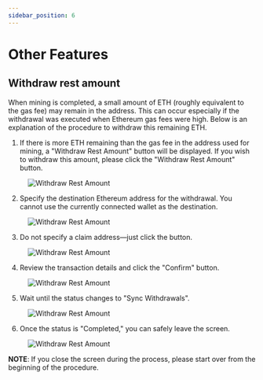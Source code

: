 ```yaml
---
sidebar_position: 6
---
```


# Other Features

## Withdraw rest amount

When mining is completed, a small amount of ETH (roughly equivalent to the gas fee) may remain in the address.
This can occur especially if the withdrawal was executed when Ethereum gas fees were high.
Below is an explanation of the procedure to withdraw this remaining ETH.

1. If there is more ETH remaining than the gas fee in the address used for mining, a "Withdraw Rest Amount" button will be displayed.
   If you wish to withdraw this amount, please click the "Withdraw Rest Amount" button.

<figure><img src="/img/user-guides/other_features_10.webp" alt="Withdraw Rest Amount" /></figure>

2. Specify the destination Ethereum address for the withdrawal.
   You cannot use the currently connected wallet as the destination.

<figure><img src="/img/user-guides/other_features_20.webp" alt="Withdraw Rest Amount" /></figure>

3. Do not specify a claim address—just click the button.

<figure><img src="/img/user-guides/other_features_30.webp" alt="Withdraw Rest Amount" /></figure>

4. Review the transaction details and click the "Confirm" button.

<figure><img src="/img/user-guides/other_features_40.webp" alt="Withdraw Rest Amount" /></figure>

5. Wait until the status changes to "Sync Withdrawals".

<figure><img src="/img/user-guides/other_features_50.webp" alt="Withdraw Rest Amount" /></figure>

6. Once the status is "Completed," you can safely leave the screen.

<figure><img src="/img/user-guides/other_features_60.webp" alt="Withdraw Rest Amount" /></figure>

**NOTE**: If you close the screen during the process, please start over from the beginning of the procedure.
